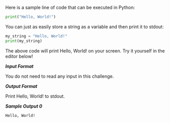 Here is a sample line of code that can be executed in Python:

```python
print("Hello, World!")
```

You can just as easily store a string as a variable and then print it to stdout:

```python
my_string = "Hello, World!"
print(my_string)
```

The above code will print Hello, World! on your screen. Try it yourself in the editor below!

***Input Format***

You do not need to read any input in this challenge.

***Output Format***

Print Hello, World! to stdout.

***Sample Output 0***

```
Hello, World!
```

